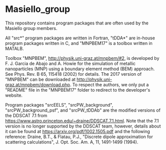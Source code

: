 # Masiello_group
This repository contains program packages that are often used by the Masiello group members. 

All "src*" program packages are written in Fortran, "tDDA*" are in-house program packages written in C, and "MNPBEM17" is a toolbox 
written in MATALB.

Toolbox "MNPBEM", http://physik.uni-graz.at/mnpbem/#2, is developed by F. J. Garcia de Abajo and A. Howie for the simulation of metallic nanoparticles (MNP) using a boundary element method (BEM) approach. See Phys. Rev. B 65, 115418 (2002) for details. The 2017 version of "MNPBEM" can be downloaded at http://physik.uni-graz.at/mnpbem/download.php. To respect the authors, we only put a "README" file in the "MNPBEM17" folder to redirect to the developer's website.

Program packages "srcEELS", "srcPW_background", "srcPW_background_psf", and "srcPW_tDDAb" are the modified versions of the DDSCAT 7.1 from https://www.astro.princeton.edu/~draine/DDSCAT.7.1.html. Note that the 7.1 version is no longer supported by the DDSCAT team, however, details about it can be found at  https://arxiv.org/pdf/1002.1505.pdf and the following reference:
  Draine, B.T., & Flatau, P.J., "Discrete dipole approximation for scattering calculations", J. Opt. Soc. Am. A, 11, 1491-1499 (1994). 
